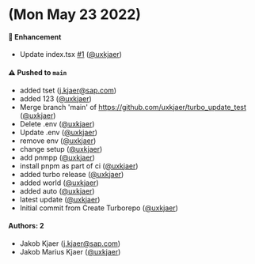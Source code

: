 # (Mon May 23 2022)

#### 🚀 Enhancement

- Update index.tsx [#1](https://github.com/uxkjaer/turbo_update_test/pull/1) ([@uxkjaer](https://github.com/uxkjaer))

#### ⚠️ Pushed to `main`

- added tset (j.kjaer@sap.com)
- added 123 ([@uxkjaer](https://github.com/uxkjaer))
- Merge branch 'main' of https://github.com/uxkjaer/turbo_update_test ([@uxkjaer](https://github.com/uxkjaer))
- Delete .env ([@uxkjaer](https://github.com/uxkjaer))
- Update .env ([@uxkjaer](https://github.com/uxkjaer))
- remove env ([@uxkjaer](https://github.com/uxkjaer))
- change setup ([@uxkjaer](https://github.com/uxkjaer))
- add pnmpp ([@uxkjaer](https://github.com/uxkjaer))
- install pnpm as part of ci ([@uxkjaer](https://github.com/uxkjaer))
- added turbo release ([@uxkjaer](https://github.com/uxkjaer))
- added world ([@uxkjaer](https://github.com/uxkjaer))
- added auto ([@uxkjaer](https://github.com/uxkjaer))
- latest update ([@uxkjaer](https://github.com/uxkjaer))
- Initial commit from Create Turborepo ([@uxkjaer](https://github.com/uxkjaer))

#### Authors: 2

- Jakob Kjaer (j.kjaer@sap.com)
- Jakob Marius Kjaer ([@uxkjaer](https://github.com/uxkjaer))

